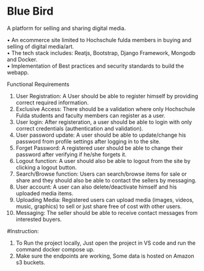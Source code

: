 # Blue Bird
A platform for selling and sharing digital media. 

• An ecommerce site limited to Hochschule fulda members in buying and selling of digital media/art.<br>
• The tech stack includes: Reatjs, Bootstrap, Django Framework, Mongodb and Docker.<br>
• Implementation of Best practices and security standards to build the webapp. <br>

Functional Requirements
1. User Registration: A User should be able to register himself by providing correct
required information.
2. Exclusive Access: There should be a validation where only Hochschule Fulda students
and faculty members can register as a user.
3. User login: After registeration, a user should be able to login with only correct
credentials (authentication and validation).
4. User password update: A user should be able to update/change his password from
profile settings after logging in to the site.
5. Forget Password: A registered user should be able to change their password after
verifying if he/she forgets it.
6. Logout function: A user should also be able to logout from the site by clicking a logout
button.
7. Search/Browse function: Users can search/browse items for sale or share and they
should also be able to contact the sellers by messaging.
8. User account: A user can also delete/deactivate himself and his uploaded media items.
9. Uploading Media: Registered users can upload media (images, videos, music,
graphics) to sell or just share free of cost with other users.
10. Messaging: The seller should be able to receive contact messages from interested
buyers.

#Instruction:
1. To Run the project locally, Just open the project in VS code and run the command docker compose up.
2. Make sure the endpoints are working, Some data is hosted on Amazon s3 buckets.


